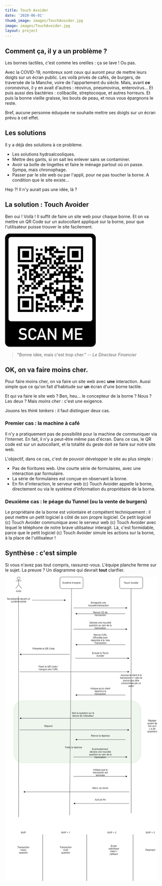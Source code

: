 ```yaml
---
title: Touch Avoider
date: '2020-06-01'
thumb_image: images/TouchAvoider.jpg
image: images/TouchAvoider.jpg
layout: project
---
```


## Comment ça, il y a un problème ?

Les bornes tactiles, c'est comme les oreilles : ça se lave ! Ou pas.

Avec la COVID-19, nombreux sont ceux qui auront peur de mettre leurs doigts sur un écran public. Les voilà privés de cafés, de burgers, de traversée de la Manche, voire de l'appartement du siècle.
Mais, avant **ce** *coronavirus*, il y en avait d'autres : réovirus, pneumovirus, enterovirus...
Et puis aussi des bactéries : colibacille, streptocoque, et autres horreurs. Et puis la bonne vieille graisse, les bouts de peau, et nous vous épargnons le reste.

Bref, aucune personne éduquée ne souhaite mettre ses doigts sur un écran prévu à cet effet.

## Les solutions

Il y a déjà des solutions à ce problème.
- Les solutions hydroalcooliques.
- Mettre des gants, si on sait les enlever sans se contaminer.
- Avoir sa boîte de lingettes et faire le ménage partout où on passe. Sympa, mais chronophage.
- Passer par le site web ou par l'appli, pour ne pas toucher la borne. A condition que le site existe...

Hep ?! Il n'y aurait pas une idée, là ?

## **La** solution : Touch Avoider

Ben oui ! Voilà ! Il suffit de faire un site web pour chaque borne. Et on va mettre un QR Code sur un autocollant appliqué sur la borne, pour que l'utilisateur puisse trouver le site facilement.


![QR Code](/images/projects/qrcode.png)

> "Bonne idée, mais c'est trop cher."
> <cite>-- Le Directeur Financier</cite>

## OK, on va faire moins cher.

Pour faire moins cher, on va faire un site web avec **une** interaction. Aussi simple que ce qu'on fait d'habitude sur **un** écran d'une borne tactile.

Et qui va faire le site web ? Ben, heu... le concepteur de la borne ? Nous ? Les deux ? Mais *moins cher* : c'est une exigence.

Jouons les *think tankers* : il faut distinguer deux cas.

### Premier cas : la machine à café

Il n'y a pratiquement pas de possibilité pour la machine de communiquer via l'Internet. En fait, il n'y a peut-être même pas d'écran. Dans ce cas, le QR code est sur un autocollant, et la totalité du geste doit se faire sur notre site web.

L'objectif, dans ce cas, c'est de pouvoir développer le site au plus simple :
- Pas de fioritures web. Une courte série de formulaires, avec une interaction par formulaire.
- La série de formulaires est conçue en observant la borne.
- En fin d'interaction, le serveur web (c) Touch Avoider appelle la borne, directement ou via le système d'information du propriétaire de la borne.

### Deuxième cas : le péage du Tunnel (ou la vente de burgers)

Le propriétaire de la borne est volontaire et compétent techniquement : il peut mettre un petit logiciel à côté de son propre logiciel. Ce petit logiciel (c) Touch Avoider communique avec le serveur web
(c) Touch Avoider avec lequel le téléphone de notre brave utilisateur interagit.
Là, c'est formidable, parce que le petit logiciel (c) Touch Avoider simule les actions sur la borne, à la place de l'utilisateur !

## Synthèse : c'est simple

Si vous n'avez pas tout compris, rassurez-vous. L'équipe planche ferme sur le sujet. La preuve ? Un diagramme qui devrait **tout** clarifier.

![Diagramme de séquence à la limite du langage UML, accessible à bac+8 en Beaux Arts](/images/projects/ta_cinematique.png)


